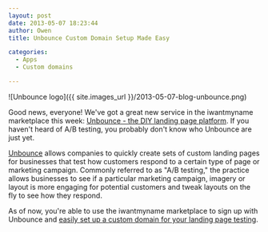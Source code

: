 ```yaml
---
layout: post
date: 2013-05-07 18:23:44
author: Owen
title: Unbounce Custom Domain Setup Made Easy

categories:
  - Apps
  - Custom domains

---
```


![Unbounce logo]({{ site.images_url }}/2013-05-07-blog-unbounce.png)

Good news, everyone! We've got a great new service in the iwantmyname marketplace this week: [Unbounce - the DIY landing page platform](http://try.unbounce.com/with-iwantmyname/?utm_source=Partnerships&utm_medium=iwantmyname-Listing&utm_campaign=iwantmyname-Partnership). If you haven't heard of A/B testing, you probably don't know who Unbounce are just yet.

[Unbounce](http://try.unbounce.com/with-iwantmyname/?utm_source=Partnerships&utm_medium=iwantmyname-Listing&utm_campaign=iwantmyname-Partnership) allows companies to quickly create sets of custom landing pages for businesses that test how customers respond to a certain type of page or marketing campaign. Commonly referred to as "A/B testing," the practice allows businesses to see if a particular marketing campaign, imagery or layout is more engaging for potential customers and tweak layouts on the fly to see how they respond.

As of now, you're able to use the iwantmyname marketplace to sign up with Unbounce and [easily set up a custom domain for your landing page testing](https://iwantmyname.com/service/business/unbounce-custom-domain).
